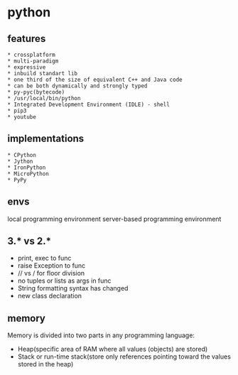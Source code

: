 # python

## features

    * crossplatform
    * multi-paradigm
    * expressive
    * inbuild standart lib
    * one third of the size of equivalent C++ and Java code
    * can be both dynamically and strongly typed
    * py-pyc(bytecode)
    * /usr/local/bin/python
    * Integrated Development Environment (IDLE) - shell
    * pip3
    * youtube

## implementations

    * CPython
    * Jython
    * IronPython
    * MicroPython
    * PyPy

## envs

local programming environment
server-based programming environment

## 3.* vs 2.*

- print, exec to func
- raise Exception to func
- // vs / for floor division
- no tuples or lists as args in func
- String formatting syntax has changed
- new class declaration

## memory

Memory is divided into two parts in any programming language:

- Heap(specific area of RAM where all values (objects) are stored)
- Stack or run-time stack(store only references pointing toward the values stored in the heap)
